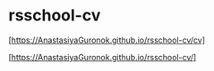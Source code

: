 # rsschool-cv
[https://AnastasiyaGuronok.github.io/rsschool-cv/cv]

[https://AnastasiyaGuronok.github.io/rsschool-cv/]
